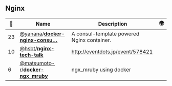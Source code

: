 ## Nginx 

|:star2: | Name | Description | 🌍|
|---|---|---|---|
|23|[@yanana](https://github.com/yanana)/[**docker-nginx-consu…**](https://github.com/yanana/docker-nginx-consul-template)|A consul-template powered Nginx container.||
|10|[@hsbt](https://github.com/hsbt)/[**nginx-tech-talk**](https://github.com/hsbt/nginx-tech-talk)|http://eventdots.jp/event/578421||
|6|[@matsumoto-r](https://github.com/matsumoto-r)/[**docker-ngx_mruby**](https://github.com/matsumoto-r/docker-ngx_mruby)|ngx_mruby using docker||

